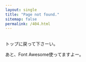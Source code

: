 ```yaml
---
layout: single
title: "Page not found."
sitemap: false
permalink: /404.html
---
```

<i class="fa fa-spinner fa-pulse fa-3x fa-fw"></i>  
トップに戻って下さーい。

あと、Font Awesome使ってますよー。
